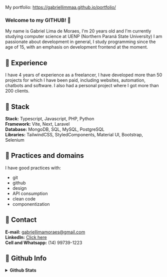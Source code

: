 My portfolio:
https://gabriellimmaa.github.io/portfolio/

### Welcome to my GITHUB! :wave:
My name is Gabriel Lima de Moraes, I'm 20 years old and I'm currently studying computer science at UENP (Northern Paraná State University)
I am passionate about development in general, I study
programming since the age of 15, with an emphasis on development
frontend at the moment.

## :large_blue_diamond: Experience
I have 4 years of experience as a freelancer, I have developed more than 50 projects for which I have been paid, including websites, automation, chatbots and software. I also had a personal project where I got more than 200 clients.

## :large_blue_diamond: Stack
<b>Stack:</b> Typescript, Javascript, PHP, Python</br>
<b>Framework:</b> Vite, Next, Laravel</br>
<b>Database:</b> MongoDB, SQL, MySQL, PostgreSQL</br>
<b>Libraries:</b> TailwindCSS, StyledComponents, Material UI, Bootstrap, Selenium

## :large_blue_diamond: Practices and domains
I have good practices with: 
- git
- github
- design
- API consumption
- clean code
- componentization

## :large_blue_diamond: Contact
<b>E-mail:</b> gabriellimamoraes@gmail.com </br>
<b>LinkedIn:</b> [Click here](https://www.linkedin.com/in/gabriel-lima-5263681aa/)</br>
<b>Cell and Whatsapp:</b> (14) 99739-1223 </br>

## :large_blue_diamond: Github Info
<details>
  <summary><b>Github Stats</b></summary>
  </br>
<diV>

  <div align="center">
    <a href="#"><img alt="Gabriel Lima Github Stats" src="https://github-readme-stats.vercel.app/api?username=GabrielLimmaa&show_icons=true&include_all_commits=true&count_private=true&theme=react&hide_border=true&bg_color=0D1117&title_color=5ce1e6&icon_color=5ce1e6" height="200"/></a>
    <a href="#"><img alt="Gabriel Lima Top Languages" src="https://github-readme-stats.vercel.app/api/top-langs/?username=GabrielLimmaa&langs_count=10&layout=compact&theme=react&hide_border=true&bg_color=0D1117&title_color=5ce1e6&icon_color=5ce1e6" height="200"/></a>
    <br/>
  </div>
  
  <summary><b>🔎 Github Profile Details</b></summary>
  </br>
  <diV>

  <div align="center">
<a href="#"><img alt="Gabriel Lima Github Stats" src="https://github-readme-stats.vercel.app/api?username=Gabriellimmaa&count_private=true&show_icons=true&theme=react&hide_border=true&bg_color=0D1117&title_color=5ce1e6&icon_color=5ce1e6)" height="200"/></a>
<a href="#"><img alt="Gabriel Lima Top Languages" src="https://github-readme-stats.vercel.app/api/top-langs/?username=Gabriellimmaa&layout=compact&theme=react&hide_border=true&bg_color=0D1117&title_color=5ce1e6&icon_color=5ce1e6)" height="200"/></a>
    <br/>
  </div>
